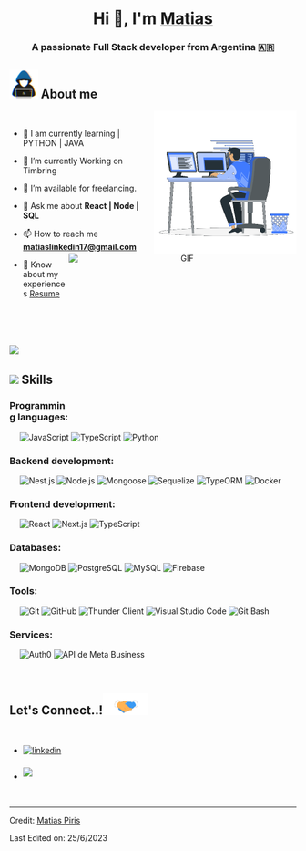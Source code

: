<h1 align="center">Hi 👋, I'm <a href="https://100rabhcsmc.github.io/Me.io/" target="blank">
    Matias</a></h1>
 <h3 align="center">A passionate Full Stack developer from Argentina &#127462;&#127479</h3>

	
## <picture><img src = "https://github.com/0xAbdulKhalid/0xAbdulKhalid/raw/main/assets/mdImages/about_me.gif" width = 50px></picture> **About me**

<picture> <img align="right" src="https://github.com/0xAbdulKhalid/0xAbdulKhalid/raw/main/assets/mdImages/Right_Side.gif" width = 250px></picture>

<br>

<a target="_blank" align="center">
  <img align="right" top="500" height="300" width="400" alt="GIF" src="https://media.giphy.com/media/SWoSkN6DxTszqIKEqv/giphy.gif">
</a>

- 🔭 I am currently learning | PYTHON | JAVA
    
- 🌱 I’m currently Working on Timbring
    
- 🤝 I’m available for freelancing.
    
- 💬 Ask me about **React | Node | SQL**
    
- 📫 How to reach me **matiaslinkedin17@gmail.com**
    
- 📄 Know about my experiences <a href="https://drive.google.com/file/d/1hxASfbXk-VemKvKZTd4fOUw2G90pSf8Q/view?usp=sharing" target="blank">Resume</a>
    <br/>

<br>
<br>
<br>
<br>

<img src="https://user-images.githubusercontent.com/73097560/115834477-dbab4500-a447-11eb-908a-139a6edaec5c.gif">


## <img src="https://media2.giphy.com/media/QssGEmpkyEOhBCb7e1/giphy.gif?cid=ecf05e47a0n3gi1bfqntqmob8g9aid1oyj2wr3ds3mg700bl&rid=giphy.gif" width ="25"><b> Skills</b>

<p align="center">

### Programming languages:
&emsp;
![JavaScript](https://img.shields.io/badge/-JavaScript-000?&logo=JavaScript)
![TypeScript](https://img.shields.io/badge/-TypeScript-000?&logo=TypeScript&logoColor=007ACC)
![Python](https://img.shields.io/badge/-Python-000?&logo=Python)

### Backend development:
&emsp;
![Nest.js](https://img.shields.io/badge/-Nest.js-000?&logo=Nest.js)
![Node.js](https://img.shields.io/badge/-Node.js-000?&logo=Node.js)
![Mongoose](https://img.shields.io/badge/-Mongoose-000?&logo=Mongoose)
![Sequelize](https://img.shields.io/badge/-Sequelize-000?&logo=Sequelize)
![TypeORM](https://img.shields.io/badge/-TypeORM-000?&logo=TypeORM)
![Docker](https://img.shields.io/badge/-Docker-000?&logo=Docker)

### Frontend development:
&emsp;
![React](https://img.shields.io/badge/-React-000?&logo=React)
![Next.js](https://img.shields.io/badge/-Next.js-000?&logo=Next.js)
![TypeScript](https://img.shields.io/badge/-TypeScript-000?&logo=TypeScript)

### Databases:
&emsp;
![MongoDB](https://img.shields.io/badge/-MongoDB-000?&logo=MongoDB)
![PostgreSQL](https://img.shields.io/badge/-PostgreSQL-000?&logo=PostgreSQL)
![MySQL](https://img.shields.io/badge/-MySQL-000?&logo=MySQL)
![Firebase](https://img.shields.io/badge/-Firebase-000?&logo=Firebase)

### Tools:
&emsp;
![Git](https://img.shields.io/badge/-Git-000?&logo=Git)
![GitHub](https://img.shields.io/badge/-GitHub-000?&logo=GitHub)
![Thunder Client](https://img.shields.io/badge/-Thunder%20Client-000?&logo=Thunder%20Client)
![Visual Studio Code](https://img.shields.io/badge/-Visual%20Studio%20Code-000?&logo=Visual-Studio-Code)
![Git Bash](https://img.shields.io/badge/-Git%20Bash-000?&logo=Git)

### Services: 
&emsp;
![Auth0](https://img.shields.io/badge/-Auth0-000?&logo=Auth0)
![API de Meta Business](https://img.shields.io/badge/-API%20de%20Meta%20Business-000)


<br>

## <b> Let's Connect..!</b><img src="https://github.com/0xAbdulKhalid/0xAbdulKhalid/raw/main/assets/mdImages/handshake.gif" width ="80">
<br>
<div align='left'>

<ul>

<li>
<a href="https://www.linkedin.com/in/matias-piris-791735241/" target="_blank">
<img src="https://img.shields.io/badge/linkedin:  Matias Piris-%2300acee.svg?color=405DE6&style=for-the-badge&logo=linkedin&logoColor=white" alt=linkedin style="margin-bottom: 5px;"/>
</a>
</li>

<br>

<li>
<a href="mailto:matiaslinkedin17@gmail.com" target="_blank">
<img src="https://img.shields.io/badge/gmail:  matiaslinkedin17@gmail.com-%23EA4335.svg?style=for-the-badge&logo=gmail&logoColor=white" t=mail style="margin-bottom: 5px;" />
</a>
</li>
	
</ul>
</div>

<br>


---

Credit: [Matias Piris](https://github.com/MatiasPiris17)

Last Edited on: 25/6/2023
          </div>

    
